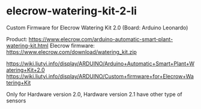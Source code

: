 # elecrow-watering-kit-2-li
Custom Firmware for Elecrow Watering Kit 2.0 (Board: Arduino Leonardo)

Product: https://www.elecrow.com/arduino-automatic-smart-plant-watering-kit.html
Elecrow firmware: https://www.elecrow.com/download/watering_kit.zip

https://wiki.liutyi.info/display/ARDUINO/Arduino+Automatic+Smart+Plant+Watering+Kit+2.0
https://wiki.liutyi.info/display/ARDUINO/Custom+firmware+for+Elecrow+Watering+Kit

Only for Hardware version 2.0, Hardware version 2.1 have other type of sensors
